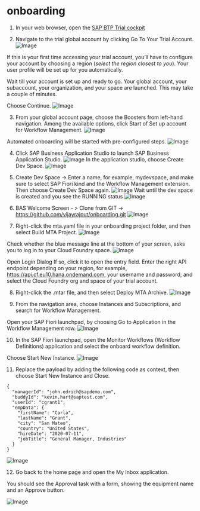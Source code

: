 # onboarding

1. In your web browser, open the [SAP BTP Trial cockpit](https://cockpit.hanatrial.ondemand.com)

2. Navigate to the trial global account by clicking Go To Your Trial Account.
![Image](https://developers.sap.com/tutorials/cp-starter-ibpm-employeeonboarding-1-setup/_jcr_content.github-proxy.1626939075.file/FoundationOnboarding_Home.png)

If this is your first time accessing your trial account, you’ll have to configure your account by choosing a region (*select the region closest to you*). Your user profile will be set up for you automatically.

Wait till your account is set up and ready to go. Your global account, your subaccount, your organization, and your space are launched. This may take a couple of minutes.

Choose Continue.
![Image](https://developers.sap.com/tutorials/cp-starter-ibpm-employeeonboarding-1-setup/_jcr_content.github-proxy.1626939075.file/02_Foundation20Onboarding_Processing.png)

3. From your global account page, choose the Boosters from left-hand navigation. Among the available options, click Start of Set up account for Workflow Management.
![Image](https://developers.sap.com/tutorials/cp-starter-ibpm-employeeonboarding-1-setup/_jcr_content.github-proxy.1626939075.file/startrecipe_21.png)

Automated onboarding will be started with pre-configured steps.
![Image](https://developers.sap.com/tutorials/cp-starter-ibpm-employeeonboarding-1-setup/_jcr_content.github-proxy.1626939075.file/startrecipe_51.png)

4. Click SAP Business Application Studio to launch SAP Business Application Studio.
![Image](https://developers.sap.com/tutorials/appstudio-onboarding/_jcr_content.github-proxy.1614933779.file/BTP-Access-AppStudio-.png)
In the application studio, choose Create Dev Space.
![Image](https://developers.sap.com/tutorials/cp-workflow-2-create-module-cf/_jcr_content.github-proxy.1628162127.file/create-dev-space2.png)

5. Create Dev Space -> Enter a name, for example, mydevspace, and make sure to select SAP Fiori kind and the Workflow Management extension. Then choose Create Dev Space again.
![Image](https://developers.sap.com/tutorials/cp-workflow-2-create-module-cf/_jcr_content.github-proxy.1628162127.file/mydevspace.png)
Wait until the dev space is created and you see the RUNNING status
![Image](https://developers.sap.com/tutorials/cp-workflow-2-create-module-cf/_jcr_content.github-proxy.1628162127.file/DevSpaceCreated.png)

6. BAS Welcome Screen - > Clone from GIT -> https://github.com/vijayrajput/onboarding.git
![Image](https://developers.sap.com/tutorials/cp-workflow-2-create-module-cf/_jcr_content.github-proxy.1628162127.file/see-result-projects-folder.png)

7. Right-click the mta.yaml file in your onboarding project folder, and then select Build MTA Project.
![Image](https://developers.sap.com/tutorials/cp-workflow-3-add-usertask-cf/_jcr_content.github-proxy.1620714027.file/build-mta.png)

Check whether the blue message line at the bottom of your screen, asks you to log in to your Cloud Foundry space.
![Image](https://developers.sap.com/tutorials/cp-workflow-3-add-usertask-cf/_jcr_content.github-proxy.1620714027.file/blue-login-message.png)

Open Login Dialog
If so, click it to open the entry field. Enter the right API endpoint depending on your region, for example, https://api.cf.eu10.hana.ondemand.com, your username and password, and select the Cloud Foundry org and space of your trial account.

8. Right-click the .mtar file, and then select Deploy MTA Archive.
![Image](https://developers.sap.com/tutorials/cp-workflow-3-add-usertask-cf/_jcr_content.github-proxy.1620714027.file/deploy-mtar2.png)

9. From the navigation area, choose Instances and Subscriptions, and search for Workflow Management.

Open your SAP Fiori launchpad, by choosing Go to Application in the Workflow Management row.
![Image](https://developers.sap.com/tutorials/cp-workflow-3-add-usertask-cf/_jcr_content.github-proxy.1620714027.file/go-to-application.png)

10. In the SAP Fiori launchpad, open the Monitor Workflows (Workflow Definitions) application and select the onboard workflow definition.

Choose Start New Instance.
![Image](https://developers.sap.com/tutorials/cp-workflow-3-add-usertask-cf/_jcr_content.github-proxy.1620714027.file/start-new-instance.png)

11. Replace the payload by adding the following code as context, then choose Start New Instance and Close.

```
{
  "managerId": "john.edrich@sapdemo.com",
  "buddyId": "kevin.hart@saptest.com",
  "userId": "cgrant1",
  "empData": {
    "firstName": "Carla",
    "lastName": "Grant",
    "city": "San Mateo",
    "country": "United States",
    "hireDate": "2020-07-11",
    "jobTitle": "General Manager, Industries"
  }
}
```
![Image](https://developers.sap.com/tutorials/cp-workflow-3-add-usertask-cf/_jcr_content.github-proxy.1620714027.file/payload-start-new-instance.png)

12. Go back to the home page and open the My Inbox application.

You should see the Approval task with a form, showing the equipment name and an Approve button.

![Image](https://developers.sap.com/tutorials/cp-workflow-3-add-usertask-cf/_jcr_content.github-proxy.1620714027.file/approve-equipment.png)

